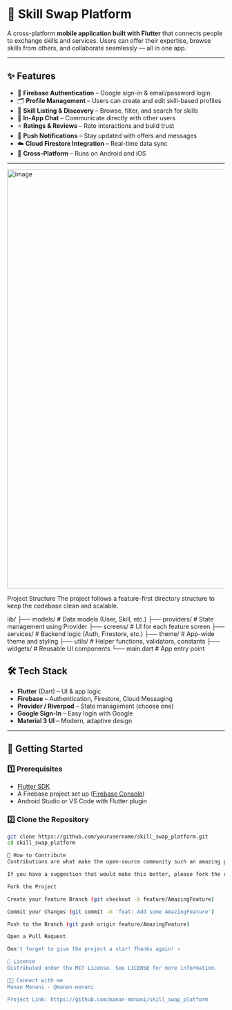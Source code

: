 # 📱 Skill Swap Platform  

A cross-platform **mobile application built with Flutter** that connects people to exchange skills and services. Users can offer their expertise, browse skills from others, and collaborate seamlessly — all in one app.  

---

## ✨ Features  

- 🔐 **Firebase Authentication** – Google sign-in & email/password login  
- 🗂️ **Profile Management** – Users can create and edit skill-based profiles  
- 🧠 **Skill Listing & Discovery** – Browse, filter, and search for skills  
- 💬 **In-App Chat** – Communicate directly with other users  
- ⭐ **Ratings & Reviews** – Rate interactions and build trust  
- 🔔 **Push Notifications** – Stay updated with offers and messages  
- ☁️ **Cloud Firestore Integration** – Real-time data sync  
- 📱 **Cross-Platform** – Runs on Android and iOS  

---
<img width="2048" height="970" alt="image" src="https://github.com/user-attachments/assets/76fc5b30-f706-41fb-8ee0-2a5ca46ed6ce" />

Project Structure
The project follows a feature-first directory structure to keep the codebase clean and scalable.

lib/
├── models/         # Data models (User, Skill, etc.)
├── providers/      # State management using Provider
├── screens/        # UI for each feature screen
├── services/       # Backend logic (Auth, Firestore, etc.)
├── theme/          # App-wide theme and styling
├── utils/          # Helper functions, validators, constants
├── widgets/        # Reusable UI components
└── main.dart       # App entry point



## 🛠️ Tech Stack  

- **Flutter** (Dart) – UI & app logic  
- **Firebase** – Authentication, Firestore, Cloud Messaging  
- **Provider / Riverpod** – State management (choose one)  
- **Google Sign-In** – Easy login with Google  
- **Material 3 UI** – Modern, adaptive design  

---

## 🚀 Getting Started  

### 1️⃣ Prerequisites  
- [Flutter SDK](https://docs.flutter.dev/get-started/install)  
- A Firebase project set up ([Firebase Console](https://console.firebase.google.com/))  
- Android Studio or VS Code with Flutter plugin  

### 2️⃣ Clone the Repository  

```bash
git clone https://github.com/yourusername/skill_swap_platform.git
cd skill_swap_platform

🤝 How to Contribute
Contributions are what make the open-source community such an amazing place to learn, inspire, and create. Any contributions you make are greatly appreciated.

If you have a suggestion that would make this better, please fork the repo and create a pull request. You can also simply open an issue with the tag "enhancement".

Fork the Project

Create your Feature Branch (git checkout -b feature/AmazingFeature)

Commit your Changes (git commit -m 'feat: Add some AmazingFeature')

Push to the Branch (git push origin feature/AmazingFeature)

Open a Pull Request

Don't forget to give the project a star! Thanks again! ⭐

📄 License
Distributed under the MIT License. See LICENSE for more information.

👨‍💻 Connect with me
Manan Monani - @manan-monani

Project Link: https://github.com/manan-monani/skill_swap_platform
